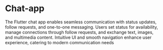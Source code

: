 # Chat-app
 The Flutter chat app enables seamless communication with status updates, follow requests, and one-to-one messaging. Users set status for availability, manage connections through follow requests, and exchange text, images, and multimedia content. Intuitive UI and smooth navigation enhance user experience, catering to modern communication needs
